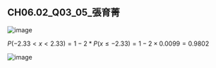 ## CH06.02_Q03_05_張育菁 

![image](https://github.com/user-attachments/assets/6990b1cc-526c-4214-9825-861179c208c7)

$P(-2.33 < x < 2.33) = 1 -2*P (x \leq -2.33) = 1-2×0.0099 = 0.9802$

![image](https://github.com/user-attachments/assets/d402be82-a44e-4c57-a33a-56e8495751ab)
